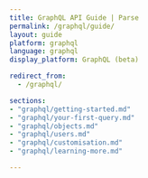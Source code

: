 ```yaml
---
title: GraphQL API Guide | Parse
permalink: /graphql/guide/
layout: guide
platform: graphql
language: graphql
display_platform: GraphQL (beta)

redirect_from:
  - /graphql/

sections:
- "graphql/getting-started.md"
- "graphql/your-first-query.md"
- "graphql/objects.md"
- "graphql/users.md"
- "graphql/customisation.md"
- "graphql/learning-more.md"

---
```

